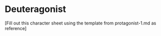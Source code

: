 # Deuteragonist

[Fill out this character sheet using the template from protagonist-1.md as reference]
